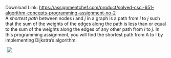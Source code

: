Download Link: https://assignmentchef.com/product/solved-csci-651-algorithm-concepts-programming-assignment-no-2
<br>
A <em>shortest path</em> between nodes <em>i</em> and <em>j</em> in a graph is a path from <em>i</em> to <em>j</em> such that the sum of the weights of the edges along the path is less than or equal to the sum of the weights along the edges of any other path from <em>i</em> to <em>j</em>.  In this programming assignment, you will find the shortest path from A to I by implementing Dijkstra’s algorithm.

<img decoding="async" data-recalc-dims="1" data-src="https://i0.wp.com/www.ankitcodinghub.com/wp-content/uploads/2019/09/564.png?w=980&amp;ssl=1" class="lazyload" src="data:image/gif;base64,R0lGODlhAQABAAAAACH5BAEKAAEALAAAAAABAAEAAAICTAEAOw==">

 <noscript>

  <img decoding="async" src="https://i0.wp.com/www.ankitcodinghub.com/wp-content/uploads/2019/09/564.png?w=980&amp;ssl=1" data-recalc-dims="1">

 </noscript>





